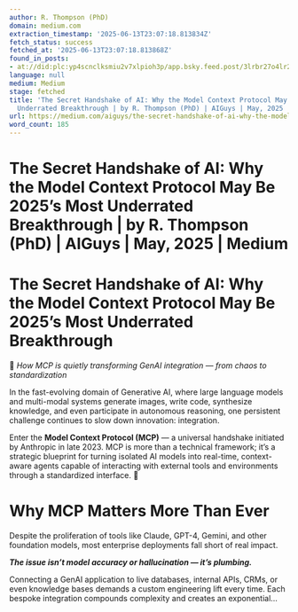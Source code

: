 ```yaml
---
author: R. Thompson (PhD)
domain: medium.com
extraction_timestamp: '2025-06-13T23:07:18.813834Z'
fetch_status: success
fetched_at: '2025-06-13T23:07:18.813868Z'
found_in_posts:
- at://did:plc:yp4scnclksmiu2v7xlpioh3p/app.bsky.feed.post/3lrbr27o4lr2e
language: null
medium: Medium
stage: fetched
title: 'The Secret Handshake of AI: Why the Model Context Protocol May Be 2025’s Most
  Underrated Breakthrough | by R. Thompson (PhD) | AIGuys | May, 2025 | Medium'
url: https://medium.com/aiguys/the-secret-handshake-of-ai-why-the-model-context-protocol-may-be-2025s-most-underrated-b05d648ad410?source=rss
word_count: 185
---
```


# The Secret Handshake of AI: Why the Model Context Protocol May Be 2025’s Most Underrated Breakthrough | by R. Thompson (PhD) | AIGuys | May, 2025 | Medium

# **The Secret Handshake of AI: Why the Model Context Protocol May Be 2025’s Most Underrated Breakthrough**

🧠 _How MCP is quietly transforming GenAI integration — from chaos to standardization_

In the fast-evolving domain of Generative AI, where large language models and multi-modal systems generate images, write code, synthesize knowledge, and even participate in autonomous reasoning, one persistent challenge continues to slow down innovation: integration.

Enter the **Model Context Protocol \(MCP\)** — a universal handshake initiated by Anthropic in late 2023. MCP is more than a technical framework; it’s a strategic blueprint for turning isolated AI models into real-time, context-aware agents capable of interacting with external tools and environments through a standardized interface. 📡

# Why MCP Matters More Than Ever

Despite the proliferation of tools like Claude, GPT-4, Gemini, and other foundation models, most enterprise deployments fall short of real impact.

**_The issue isn’t model accuracy or hallucination — it’s plumbing._**

Connecting a GenAI application to live databases, internal APIs, CRMs, or even knowledge bases demands a custom engineering lift every time. Each bespoke integration compounds complexity and creates an exponential…